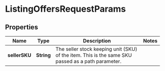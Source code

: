 # ListingOffersRequestParams

## Properties
Name | Type | Description | Notes
------------ | ------------- | ------------- | -------------
**sellerSKU** | **String** | The seller stock keeping unit (SKU) of the item. This is the same SKU passed as a path parameter. | 
